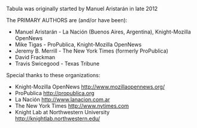 Tabula was originally started by Manuel Aristarán in late 2012

The PRIMARY AUTHORS are (and/or have been):

* Manuel Aristarán - La Nación (Buenos Aires, Argentina), Knight-Mozilla OpenNews
* Mike Tigas - ProPublica, Knight-Mozilla OpenNews
* Jeremy B. Merrill - The New York Times (formerly ProPublica)
* David Frackman
* Travis Swicegood - Texas Tribune

Special thanks to these organizations:

* Knight-Mozilla OpenNews <http://www.mozillaopennews.org/>
* ProPublica <http://propublica.org>
* La Nación <http://www.lanacion.com.ar>
* The New York Times <http://www.nytimes.com>
* Knight Lab at Northwestern University <http://knightlab.northwestern.edu/>
